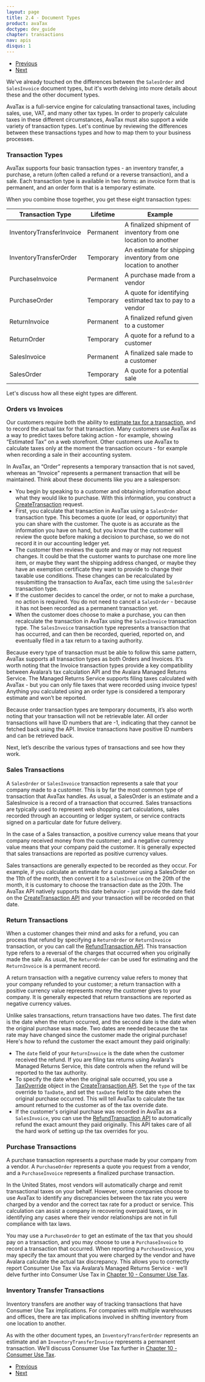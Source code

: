 ```yaml
---
layout: page
title: 2.4 - Document Types
product: avaTax
doctype: dev_guide
chapter: transactions
nav: apis
disqus: 1
---
```

<ul class="pager">
  <li class="previous"><a href="/avatax/dev-guide/transactions/should-i-commit/"><i class="glyphicon glyphicon-chevron-left"></i>Previous</a></li>
  <li class="next"><a href="/avatax/dev-guide/transactions/chapter-summary/">Next<i class="glyphicon glyphicon-chevron-right"></i></a></li>
</ul>

We've already touched on the differences between the <code>SalesOrder</code> and <code>SalesInvoice</code> document types, but it's worth delving into more details about these and the other document types.

AvaTax is a full-service engine for calculating transactional taxes, including sales, use, VAT, and many other tax types. In order to properly calculate taxes in these different circumstances, AvaTax must also support a wide variety of transaction types. Let's continue by reviewing the differences between these transactions types and how to map them to your business processes.

<h3>Transaction Types</h3>

AvaTax supports four basic transaction types - an inventory transfer, a purchase, a return (often called a refund or a reverse transaction), and a sale.  Each transaction type is available in two forms: an invoice form that is permanent, and an order form that is a temporary estimate.

When you combine those together, you get these eight transaction types:

<div class="mobile-table">
    <table class="styled-table">
        <thead>
            <tr>
                <th>Transaction Type</th>
                <th>Lifetime</th>
                <th>Example</th>
            </tr>
        </thead>
        <tbody>
            <tr>
                <td>InventoryTransferInvoice</td>
                <td>Permanent</td>
                <td>A finalized shipment of inventory from one location to another</td>
            </tr>
            <tr>
                <td>InventoryTransferOrder</td>
                <td>Temporary</td>
                <td>An estimate for shipping inventory from one location to another</td>
            </tr>
            <tr>
                <td>PurchaseInvoice</td>
                <td>Permanent</td>
                <td>A purchase made from a vendor</td>
            </tr>
            <tr>
                <td>PurchaseOrder</td>
                <td>Temporary</td>
                <td>A quote for identifying estimated tax to pay to a vendor</td>
            </tr>
            <tr>
                <td>ReturnInvoice</td>
                <td>Permanent</td>
                <td>A finalized refund given to a customer</td>
            </tr>
             <tr>
                <td>ReturnOrder</td>
                <td>Temporary</td>
                <td>A quote for a refund to a customer</td>
            </tr>
            <tr>
                <td>SalesInvoice</td>
                <td>Permanent</td>
                <td>A finalized sale made to a customer</td>
            </tr>
            <tr>
                <td>SalesOrder</td>
                <td>Temporary</td>
                <td>A quote for a potential sale</td>
            </tr>
        </tbody>
    </table>
</div>

Let's discuss how all these eight types are different.

<h3>Orders vs Invoices</h3>

Our customers require both the ability to <a class="dev-guide-link" href="/blog/2016/11/04/estimating-tax-with-rest-v2/">estimate tax for a transaction</a>, and to record the actual tax for that transaction. Many customers use AvaTax as a way to predict taxes before taking action - for example, showing “Estimated Tax” on a web storefront. Other customers use AvaTax to calculate taxes only at the moment the transaction occurs - for example when recording a sale in their accounting system.

In AvaTax, an “Order” represents a temporary transaction that is not saved, whereas an “Invoice” represents a permanent transaction that will be maintained. Think about these documents like you are a salesperson:
<ul class="dev-guide-list">
    <li>You begin by speaking to a customer and obtaining information about what they would like to purchase. With this information, you construct a <a class="dev-guide-link" href="/api-reference/avatax/rest/v2/methods/Transactions/CreateTransaction/">CreateTransaction</a> request.</li>
    <li>First, you calculate that transaction in AvaTax using a <code>SalesOrder</code> transaction type. This becomes a quote (or lead, or opportunity) that you can share with the customer. The quote is as accurate as the information you have on hand, but you know that the customer will review the quote before making a decision to purchase, so we do not record it in our accounting ledger yet.</li>
    <li>The customer then reviews the quote and may or may not request changes. It could be that the customer wants to purchase one more line item, or maybe they want the shipping address changed, or maybe they have an exemption certificate they want to provide to change their taxable use conditions. These changes can be recalculated by resubmitting the transaction to AvaTax, each time using the <code>SalesOrder</code> transaction type.</li>
    <li>If the customer decides to cancel the order, or not to make a purchase, no action is required. You do not need to cancel a <code>SalesOrder</code> - because it has not been recorded as a permanent transaction yet.</li>
    <li>When the customer does choose to make a purchase, you can then recalculate the transaction in AvaTax using the <code>SalesInvoice</code> transaction type. The <code>SalesInvoice</code> transaction type represents a transaction that has occurred, and can then be recorded, queried, reported on, and eventually filed in a tax return to a taxing authority.</li>
</ul>

Because every type of transaction must be able to follow this same pattern, AvaTax supports all transaction types as both Orders and Invoices. It’s worth noting that the Invoice transaction types provide a key compatibility between Avalara’s tax calculation API and the Avalara Managed Returns Service. The Managed Returns Service supports filing taxes calculated with AvaTax - but you can only file taxes that were recorded using invoice types! Anything you calculated using an order type is considered a temporary estimate and won’t be reported.

Because order transaction types are temporary documents, it’s also worth noting that your transaction will not be retrievable later. All order transactions will have ID numbers that are -1, indicating that they cannot be fetched back using the API. Invoice transactions have positive ID numbers and can be retrieved back.

Next, let’s describe the various types of transactions and see how they work.

<h3>Sales Transactions</h3>

A <code>SalesOrder</code> or <code>SalesInvoice</code> transaction represents a sale that your company made to a customer. This is by far the most common type of transaction that AvaTax handles. As usual, a SalesOrder is an estimate and a SalesInvoice is a record of a transaction that occurred. Sales transactions are typically used to represent web shopping cart calculations, sales recorded through an accounting or ledger system, or service contracts signed on a particular date for future delivery.

In the case of a Sales transaction, a positive currency value means that your company received money from the customer; and a negative currency value means that your company paid the customer. It is generally expected that sales transactions are reported as positive currency values.

Sales transactions are generally expected to be recorded as they occur. For example, if you calculate an estimate for a customer using a SalesOrder on the 11th of the month, then convert it to a <code>SalesInvoice</code> on the 20th of the month, it is customary to choose the transaction date as the 20th. The AvaTax API natively supports this date behavior - just provide the date field on the <a class="dev-guide-link" href="/api-reference/avatax/rest/v2/methods/Transactions/CreateTransaction/">CreateTransaction API</a> and your transaction will be recorded on that date.

<h3>Return Transactions</h3>

When a customer changes their mind and asks for a refund, you can process that refund by specifying a <code>ReturnOrder</code> or <code>ReturnInvoice</code> transaction, or you can call the <a class="dev-guide-link" href="/api-reference/avatax/rest/v2/methods/Transactions/RefundTransaction/">RefundTransaction API</a>. This transaction type refers to a reversal of the charges that occurred when you originally made the sale. As usual, the <code>ReturnOrder</code> can be used for estimating and the <code>ReturnInvoice</code> is a permanent record.

A return transaction with a negative currency value refers to money that your company refunded to your customer; a return transaction with a positive currency value represents money the customer gives to your company. It is generally expected that return transactions are reported as negative currency values.

Unlike sales transactions, return transactions have two dates.  The first date is the date when the return occurred, and the second date is the date when the original purchase was made.  Two dates are needed because the tax rate may have changed since the customer made the original purchase!  Here's how to refund the customer the exact amount they paid originally:

<ul class="dev-guide-list">
    <li>The <code>date</code> field of your <code>ReturnInvoice</code> is the date when the customer received the refund.  If you are filing tax returns using Avalara's Managed Returns Service, this date controls when the refund will be reported to the tax authority.</li>
    <li>To specify the date when the original sale occurred, you use a <a class="dev-guide-link" href="/api-reference/avatax/rest/v2/models/TaxOverrideModel/">TaxOverride</a> object in the <a class="dev-guide-link" href="/api-reference/avatax/rest/v2/methods/Transactions/CreateTransaction/">CreateTransaction API</a>.  Set the <code>type</code> of the tax override to <code>TaxDate</code>, and set the <code>taxDate</code> field to the date when the original purchase occurred.  This will tell AvaTax to calculate the tax amount returned to the customer as of the tax override date.</li>
    <li>If the customer's original purchase was recorded in AvaTax as a <code>SalesInvoice</code>, you can use the <a class="dev-guide-link" href="/api-reference/avatax/rest/v2/methods/Transactions/RefundTransaction/">RefundTransaction API</a> to automatically refund the exact amount they paid originally.  This API takes care of all the hard work of setting up the tax overrides for you.</li>
</ul>

<h3>Purchase Transactions</h3>

A purchase transaction represents a purchase made by your company from a vendor. A <code>PurchaseOrder</code> represents a quote you request from a vendor, and a <code>PurchaseInvoice</code> represents a finalized purchase transaction.

In the United States, most vendors will automatically charge and remit transactional taxes on your behalf. However, some companies choose to use AvaTax to identify any discrepancies between the tax rate you were charged by a vendor and the correct tax rate for a product or service. This calculation can assist a company in recovering overpaid taxes, or in identifying any cases where their vendor relationships are not in full compliance with tax laws.

You may use a <code>PurchaseOrder</code> to get an estimate of the tax that you should pay on a transaction, and you may choose to use a <code>PurchaseInvoice</code> to record a transaction that occurred. When reporting a <code>PurchaseInvoice</code>, you may specify the tax amount that you were charged by the vendor and have Avalara calculate the actual tax discrepancy. This allows you to correctly report Consumer Use Tax via Avalara’s Managed Returns Service - we’ll delve further into Consumer Use Tax in <a class="dev-guide-link" href="/avatax/dev-guide/consumer-use-tax/">Chapter 10 - Consumer Use Tax</a>.

<h3>Inventory Transfer Transactions</h3>

Inventory transfers are another way of tracking transactions that have Consumer Use Tax implications. For companies with multiple warehouses and offices, there are tax implications involved in shifting inventory from one location to another. 

As with the other document types, an <code>InventoryTransferOrder</code> represents an estimate and an <code>InventoryTransferInvoice</code> represents a permanent transaction. We’ll discuss Consumer Use Tax further in <a class="dev-guide-link" href="/avatax/dev-guide/consumer-use-tax/">Chapter 10 - Consumer Use Tax</a>.

<ul class="pager">
  <li class="previous"><a href="/avatax/dev-guide/transactions/should-i-commit/"><i class="glyphicon glyphicon-chevron-left"></i>Previous</a></li>
  <li class="next"><a href="/avatax/dev-guide/transactions/chapter-summary/">Next<i class="glyphicon glyphicon-chevron-right"></i></a></li>
</ul>